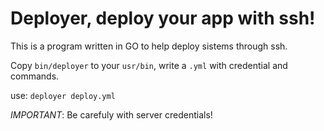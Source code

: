 ﻿# Deployer, deploy your app with ssh!

This is a program written in GO to help deploy sistems through ssh.

Copy `bin/deployer` to your `usr/bin`, write a `.yml` with credential and commands.

use: `deployer deploy.yml`

*IMPORTANT*: Be carefuly with server credentials!
